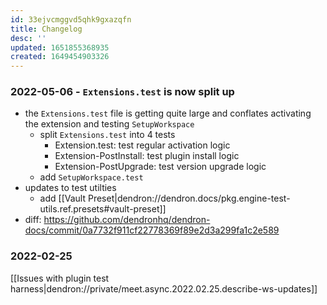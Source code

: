 ```yaml
---
id: 33ejvcmggvd5qhk9gxazqfn
title: Changelog
desc: ''
updated: 1651855368935
created: 1649454903326
---
```



### 2022-05-06 -  `Extensions.test` is now split up
- the `Extensions.test` file is getting quite large and conflates activating the extension and testing `SetupWorkspace`
    - split `Extensions.test` into 4 tests
        - Extension.test: test regular activation logic
        - Extension-PostInstall: test plugin install logic
        - Extension-PostUpgrade: test version upgrade logic
    - add `SetupWorkspace.test`
- updates to test utilties
    - add [[Vault Preset|dendron://dendron.docs/pkg.engine-test-utils.ref.presets#vault-preset]]
- diff: https://github.com/dendronhq/dendron-docs/commit/0a7732f911cf22778369f89e2d3a299fa1c2e589


### 2022-02-25

[[Issues with plugin test harness|dendron://private/meet.async.2022.02.25.describe-ws-updates]]